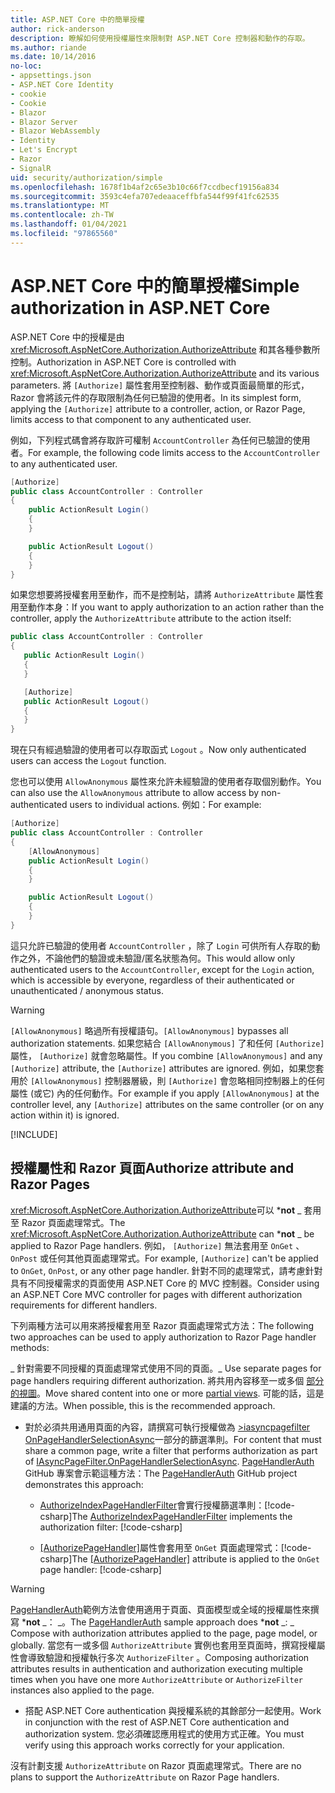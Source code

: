 ```yaml
---
title: ASP.NET Core 中的簡單授權
author: rick-anderson
description: 瞭解如何使用授權屬性來限制對 ASP.NET Core 控制器和動作的存取。
ms.author: riande
ms.date: 10/14/2016
no-loc:
- appsettings.json
- ASP.NET Core Identity
- cookie
- Cookie
- Blazor
- Blazor Server
- Blazor WebAssembly
- Identity
- Let's Encrypt
- Razor
- SignalR
uid: security/authorization/simple
ms.openlocfilehash: 1678f1b4af2c65e3b10c66f7ccdbecf19156a834
ms.sourcegitcommit: 3593c4efa707edeaaceffbfa544f99f41fc62535
ms.translationtype: MT
ms.contentlocale: zh-TW
ms.lasthandoff: 01/04/2021
ms.locfileid: "97865560"
---
```

# <a name="simple-authorization-in-aspnet-core"></a><span data-ttu-id="946bd-103">ASP.NET Core 中的簡單授權</span><span class="sxs-lookup"><span data-stu-id="946bd-103">Simple authorization in ASP.NET Core</span></span>

<a name="security-authorization-simple"></a>

<span data-ttu-id="946bd-104">ASP.NET Core 中的授權是由 <xref:Microsoft.AspNetCore.Authorization.AuthorizeAttribute> 和其各種參數所控制。</span><span class="sxs-lookup"><span data-stu-id="946bd-104">Authorization in ASP.NET Core is controlled with <xref:Microsoft.AspNetCore.Authorization.AuthorizeAttribute> and its various parameters.</span></span> <span data-ttu-id="946bd-105">將 `[Authorize]` 屬性套用至控制器、動作或頁面最簡單的形式， Razor 會將該元件的存取限制為任何已驗證的使用者。</span><span class="sxs-lookup"><span data-stu-id="946bd-105">In its simplest form, applying the `[Authorize]` attribute to a controller, action, or Razor Page, limits access to that component to any authenticated user.</span></span>

<span data-ttu-id="946bd-106">例如，下列程式碼會將存取許可權制 `AccountController` 為任何已驗證的使用者。</span><span class="sxs-lookup"><span data-stu-id="946bd-106">For example, the following code limits access to the `AccountController` to any authenticated user.</span></span>

```csharp
[Authorize]
public class AccountController : Controller
{
    public ActionResult Login()
    {
    }

    public ActionResult Logout()
    {
    }
}
```

<span data-ttu-id="946bd-107">如果您想要將授權套用至動作，而不是控制站，請將 `AuthorizeAttribute` 屬性套用至動作本身：</span><span class="sxs-lookup"><span data-stu-id="946bd-107">If you want to apply authorization to an action rather than the controller, apply the `AuthorizeAttribute` attribute to the action itself:</span></span>

```csharp
public class AccountController : Controller
{
   public ActionResult Login()
   {
   }

   [Authorize]
   public ActionResult Logout()
   {
   }
}
```

<span data-ttu-id="946bd-108">現在只有經過驗證的使用者可以存取函式 `Logout` 。</span><span class="sxs-lookup"><span data-stu-id="946bd-108">Now only authenticated users can access the `Logout` function.</span></span>

<span data-ttu-id="946bd-109">您也可以使用 `AllowAnonymous` 屬性來允許未經驗證的使用者存取個別動作。</span><span class="sxs-lookup"><span data-stu-id="946bd-109">You can also use the `AllowAnonymous` attribute to allow access by non-authenticated users to individual actions.</span></span> <span data-ttu-id="946bd-110">例如：</span><span class="sxs-lookup"><span data-stu-id="946bd-110">For example:</span></span>

```csharp
[Authorize]
public class AccountController : Controller
{
    [AllowAnonymous]
    public ActionResult Login()
    {
    }

    public ActionResult Logout()
    {
    }
}
```

<span data-ttu-id="946bd-111">這只允許已驗證的使用者 `AccountController` ，除了 `Login` 可供所有人存取的動作之外，不論他們的驗證或未驗證/匿名狀態為何。</span><span class="sxs-lookup"><span data-stu-id="946bd-111">This would allow only authenticated users to the `AccountController`, except for the `Login` action, which is accessible by everyone, regardless of their authenticated or unauthenticated / anonymous status.</span></span>

> [!WARNING]
> <span data-ttu-id="946bd-112">`[AllowAnonymous]` 略過所有授權語句。</span><span class="sxs-lookup"><span data-stu-id="946bd-112">`[AllowAnonymous]` bypasses all authorization statements.</span></span> <span data-ttu-id="946bd-113">如果您結合 `[AllowAnonymous]` 了和任何 `[Authorize]` 屬性， `[Authorize]` 就會忽略屬性。</span><span class="sxs-lookup"><span data-stu-id="946bd-113">If you combine `[AllowAnonymous]` and any `[Authorize]` attribute, the `[Authorize]` attributes are ignored.</span></span> <span data-ttu-id="946bd-114">例如，如果您套用於 `[AllowAnonymous]` 控制器層級，則 `[Authorize]` 會忽略相同控制器上的任何屬性 (或它) 內的任何動作。</span><span class="sxs-lookup"><span data-stu-id="946bd-114">For example if you apply `[AllowAnonymous]` at the controller level, any `[Authorize]` attributes on the same controller (or on any action within it) is ignored.</span></span>

[!INCLUDE[](~/includes/requireAuth.md)]

<a name="aarp"></a>

## <a name="authorize-attribute-and-no-locrazor-pages"></a><span data-ttu-id="946bd-115">授權屬性和 Razor 頁面</span><span class="sxs-lookup"><span data-stu-id="946bd-115">Authorize attribute and Razor Pages</span></span>

<span data-ttu-id="946bd-116"><xref:Microsoft.AspNetCore.Authorization.AuthorizeAttribute>可以 \***not** _ 套用至 Razor 頁面處理常式。</span><span class="sxs-lookup"><span data-stu-id="946bd-116">The <xref:Microsoft.AspNetCore.Authorization.AuthorizeAttribute> can \***not** _ be applied to Razor Page handlers.</span></span> <span data-ttu-id="946bd-117">例如， `[Authorize]` 無法套用至 `OnGet` 、 `OnPost` 或任何其他頁面處理常式。</span><span class="sxs-lookup"><span data-stu-id="946bd-117">For example, `[Authorize]` can't be applied to `OnGet`, `OnPost`, or any other page handler.</span></span> <span data-ttu-id="946bd-118">針對不同的處理常式，請考慮針對具有不同授權需求的頁面使用 ASP.NET Core 的 MVC 控制器。</span><span class="sxs-lookup"><span data-stu-id="946bd-118">Consider using an ASP.NET Core MVC controller for pages with different authorization requirements for different handlers.</span></span>

<span data-ttu-id="946bd-119">下列兩種方法可以用來將授權套用至 Razor 頁面處理常式方法：</span><span class="sxs-lookup"><span data-stu-id="946bd-119">The following two approaches can be used to apply authorization to Razor Page handler methods:</span></span>

<span data-ttu-id="946bd-120">_ 針對需要不同授權的頁面處理常式使用不同的頁面。</span><span class="sxs-lookup"><span data-stu-id="946bd-120">_ Use separate pages for page handlers requiring different authorization.</span></span> <span data-ttu-id="946bd-121">將共用內容移至一或多個 [部分的視圖](xref:mvc/views/partial)。</span><span class="sxs-lookup"><span data-stu-id="946bd-121">Move shared content into one or more [partial views](xref:mvc/views/partial).</span></span> <span data-ttu-id="946bd-122">可能的話，這是建議的方法。</span><span class="sxs-lookup"><span data-stu-id="946bd-122">When possible, this is the recommended approach.</span></span>
* <span data-ttu-id="946bd-123">對於必須共用通用頁面的內容，請撰寫可執行授權做為 [>iasyncpagefilter OnPageHandlerSelectionAsync](xref:Microsoft.AspNetCore.Mvc.Filters.IAsyncPageFilter.OnPageHandlerSelectionAsync%2A)一部分的篩選準則。</span><span class="sxs-lookup"><span data-stu-id="946bd-123">For content that must share a common page, write a filter that performs authorization as part of [IAsyncPageFilter.OnPageHandlerSelectionAsync](xref:Microsoft.AspNetCore.Mvc.Filters.IAsyncPageFilter.OnPageHandlerSelectionAsync%2A).</span></span> <span data-ttu-id="946bd-124">[PageHandlerAuth](https://github.com/dotnet/AspNetCore.Docs/tree/master/aspnetcore/security/authorization/simple/samples/3.1/PageHandlerAuth) GitHub 專案會示範這種方法：</span><span class="sxs-lookup"><span data-stu-id="946bd-124">The [PageHandlerAuth](https://github.com/dotnet/AspNetCore.Docs/tree/master/aspnetcore/security/authorization/simple/samples/3.1/PageHandlerAuth) GitHub project demonstrates this approach:</span></span>
  * <span data-ttu-id="946bd-125">[AuthorizeIndexPageHandlerFilter](https://github.com/dotnet/AspNetCore.Docs/blob/master/aspnetcore/security/authorization/simple/samples/3.1/PageHandlerAuth/AuthorizeIndexPageHandlerFilter.cs)會實行授權篩選準則：[!code-csharp[](~/security/authorization/simple/samples/3.1/PageHandlerAuth/Pages/Index.cshtml.cs?name=snippet)]</span><span class="sxs-lookup"><span data-stu-id="946bd-125">The [AuthorizeIndexPageHandlerFilter](https://github.com/dotnet/AspNetCore.Docs/blob/master/aspnetcore/security/authorization/simple/samples/3.1/PageHandlerAuth/AuthorizeIndexPageHandlerFilter.cs) implements the authorization filter: [!code-csharp[](~/security/authorization/simple/samples/3.1/PageHandlerAuth/Pages/Index.cshtml.cs?name=snippet)]</span></span>

  * <span data-ttu-id="946bd-126">[[AuthorizePageHandler]](https://github.com/dotnet/AspNetCore.Docs/tree/master/aspnetcore/security/authorization/simple/samples/3.1/PageHandlerAuth/Pages/Index.cshtml.cs#L16)屬性會套用至 `OnGet` 頁面處理常式：[!code-csharp[](~/security/authorization/simple/samples/3.1/PageHandlerAuth/AuthorizeIndexPageHandlerFilter.cs?name=snippet)]</span><span class="sxs-lookup"><span data-stu-id="946bd-126">The [[AuthorizePageHandler]](https://github.com/dotnet/AspNetCore.Docs/tree/master/aspnetcore/security/authorization/simple/samples/3.1/PageHandlerAuth/Pages/Index.cshtml.cs#L16) attribute is applied to the `OnGet` page handler: [!code-csharp[](~/security/authorization/simple/samples/3.1/PageHandlerAuth/AuthorizeIndexPageHandlerFilter.cs?name=snippet)]</span></span>

> [!WARNING]
> <span data-ttu-id="946bd-127">[PageHandlerAuth](https://github.com/pranavkm/PageHandlerAuth)範例方法會使用適用于頁面、頁面模型或全域的授權屬性來撰寫 \***not** _： _。</span><span class="sxs-lookup"><span data-stu-id="946bd-127">The [PageHandlerAuth](https://github.com/pranavkm/PageHandlerAuth) sample approach does \***not** _: _ Compose with authorization attributes applied to the page, page model, or globally.</span></span> <span data-ttu-id="946bd-128">當您有一或多個 `AuthorizeAttribute` 實例也套用至頁面時，撰寫授權屬性會導致驗證和授權執行多次 `AuthorizeFilter` 。</span><span class="sxs-lookup"><span data-stu-id="946bd-128">Composing authorization attributes results in authentication and authorization executing multiple times when you have one more `AuthorizeAttribute` or `AuthorizeFilter` instances also applied to the page.</span></span>
> * <span data-ttu-id="946bd-129">搭配 ASP.NET Core authentication 與授權系統的其餘部分一起使用。</span><span class="sxs-lookup"><span data-stu-id="946bd-129">Work in conjunction with the rest of ASP.NET Core authentication and authorization system.</span></span> <span data-ttu-id="946bd-130">您必須確認應用程式的使用方式正確。</span><span class="sxs-lookup"><span data-stu-id="946bd-130">You must verify using this approach works correctly for your application.</span></span>

<span data-ttu-id="946bd-131">沒有計劃支援 `AuthorizeAttribute` on Razor 頁面處理常式。</span><span class="sxs-lookup"><span data-stu-id="946bd-131">There are no plans to support the `AuthorizeAttribute` on Razor Page handlers.</span></span> 
